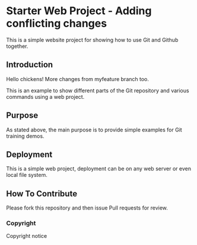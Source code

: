 # Starter Web Project - Adding conflicting changes
This is a simple website project for showing how to use Git and Github together.

## Introduction

Hello chickens!
More changes from myfeature branch too.

This is an example to show different parts of the Git repository and various commands using a web project.
## Purpose
As stated above, the main purpose is to provide simple examples for Git training demos.
## Deployment
This is a simple web project, deployment can be on any web server or even local file system.
## How To Contribute
Please fork this repository and then issue Pull requests for review.

### Copyright
Copyright notice